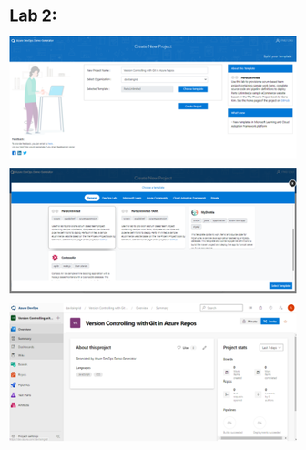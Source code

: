 
# Lab 2: 

![Captura](images/Captura.PNG)


![Captura1](images/Captura1.PNG)


![Captura2](images/Captura2.PNG)


